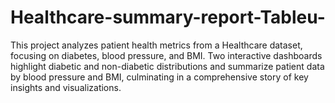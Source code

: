 # Healthcare-summary-report-Tableu-
This project analyzes patient health metrics from a Healthcare dataset, focusing on diabetes, blood pressure, and BMI. Two interactive dashboards highlight diabetic and non-diabetic distributions and summarize patient data by blood pressure and BMI, culminating in a comprehensive story of key insights and visualizations.
